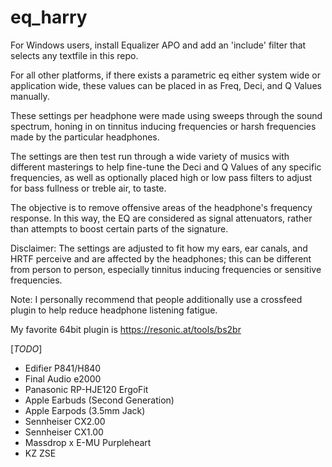 # eq_harry

For Windows users, install Equalizer APO and add an 'include' filter that selects any textfile in this repo.

For all other platforms, if there exists a parametric eq either system wide or application wide, these values can be placed in as Freq, Deci, and Q Values manually.

These settings per headphone were made using sweeps through the sound spectrum, honing in on tinnitus inducing frequencies or harsh frequencies made by the particular headphones.

The settings are then test run through a wide variety of musics with different masterings to help fine-tune the Deci and Q Values of any specific frequencies, as well as optionally placed high or low pass filters to adjust for bass fullness or treble air, to taste.

The objective is to remove offensive areas of the headphone's frequency response. In this way, the EQ are considered as signal attenuators, rather than attempts to boost certain parts of the signature.

Disclaimer: The settings are adjusted to fit how my ears, ear canals, and HRTF perceive and are affected by the headphones; this can be different from person to person, especially tinnitus inducing frequencies or sensitive frequencies.

Note: I personally recommend that people additionally use a crossfeed plugin to help reduce headphone listening fatigue.

My favorite 64bit plugin is https://resonic.at/tools/bs2br

[*TODO*]

- Edifier P841/H840
- Final Audio e2000
- Panasonic RP-HJE120 ErgoFit
- Apple Earbuds (Second Generation)
- Apple Earpods (3.5mm Jack)
- Sennheiser CX2.00
- Sennheiser CX1.00
- Massdrop x E-MU Purpleheart
- KZ ZSE
